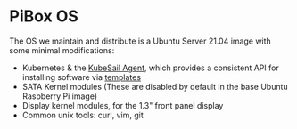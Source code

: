 # PiBox OS

The OS we maintain and distribute is a Ubuntu Server 21.04 image with some minimal modifications:

-   Kubernetes & the [KubeSail Agent](/#attaching-a-cluster), which provides a consistent API for installing software via [templates](/templates)
-   SATA Kernel modules (These are disabled by default in the base Ubuntu Raspberry Pi image)
-   Display kernel modules, for the 1.3" front panel display
-   Common unix tools: curl, vim, git
